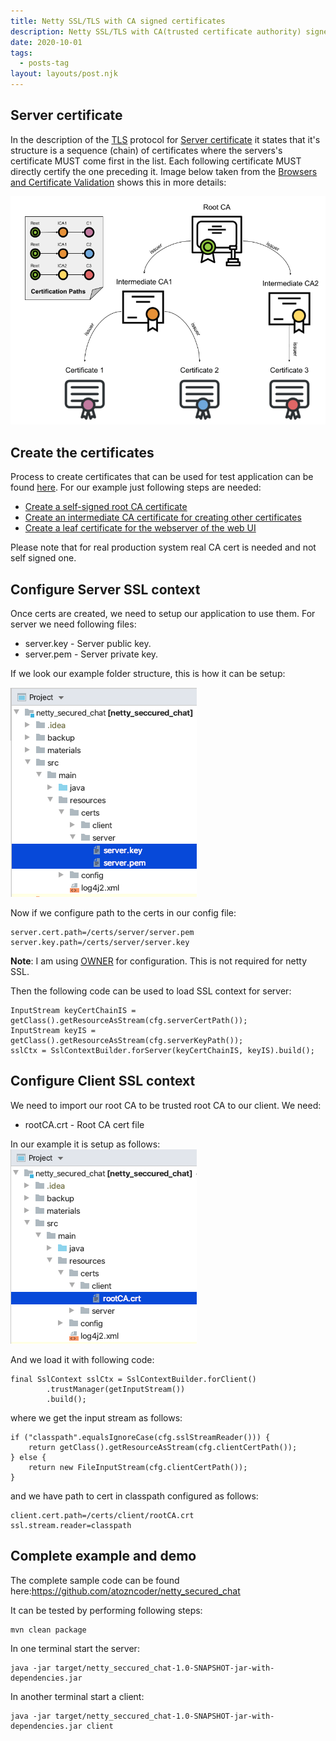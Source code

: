 ```yaml
---
title: Netty SSL/TLS with CA signed certificates
description: Netty SSL/TLS with CA(trusted certificate authority) signed certificates.
date: 2020-10-01
tags:
  - posts-tag
layout: layouts/post.njk
---
```


## Server certificate
In the description of the [TLS](https://tools.ietf.org/html/rfc5246) protocol for [Server certificate](https://tools.ietf.org/html/rfc5246#page-47) it states that it's structure is a sequence (chain) of certificates where the servers's certificate MUST come first in the list. Each following certificate MUST directly certify the one preceding it. Image below taken from the [Browsers and Certificate Validation](https://www.ssl.com/article/browsers-and-certificate-validation/) shows this in more details:

![cert_chain](/img/casignednettysecuredchat/certification_paths.png)



## Create the certificates
Process to create certificates that can be used for test application can be found [here](https://help.f-secure.com/product.html#business/threatshield/latest/en/concept_E8E015C30E05412190F22C5DFC36AC0B-threatshield-latest-en). For our example just following steps are needed:
* [Create a self-signed root CA certificate](https://help.f-secure.com/product.html#business/threatshield/latest/en/task_50407934989D4923AB76367EA0E627CA-threatshield-latest-en)
* [Create an intermediate CA certificate for creating other certificates](https://help.f-secure.com/product.html#business/threatshield/latest/en/task_9EF132D90B9241268DF4EC8CA5FADBBF-threatshield-latest-en)
* [Create a leaf certificate for the webserver of the web UI](https://help.f-secure.com/product.html#business/threatshield/latest/en/task_D81B8959CD3643C5A9E8DD0E2A4EF32E-threatshield-latest-en)

Please note that for real production system real CA cert is needed and not self signed one.

## Configure Server SSL context
Once certs are created, we need to setup our application to use them. For server we need following files:
* server.key - Server public key.
* server.pem - Server private key.

If we look our example folder structure, this is how it can be setup:

![server_certs_folder_strucutre](/img/casignednettysecuredchat/server_certs_folder_strucutre.png)

Now if we configure path to the certs in our config file:
```
server.cert.path=/certs/server/server.pem
server.key.path=/certs/server/server.key
```
**Note**: I am using [OWNER](http://owner.aeonbits.org/) for configuration. This is not required for netty SSL.

Then the following code can be used to load SSL context for server:
```
InputStream keyCertChainIS = getClass().getResourceAsStream(cfg.serverCertPath());
InputStream keyIS = getClass().getResourceAsStream(cfg.serverKeyPath());
sslCtx = SslContextBuilder.forServer(keyCertChainIS, keyIS).build();
```

## Configure Client SSL context
We need to import our root CA to be trusted root CA to our client. We need:
* rootCA.crt - Root CA cert file

In our example it is setup as follows:
![client_ca_cert_folder_structure](/img/casignednettysecuredchat/client_ca_cert_folder_structure.png)

And we load it with following code:
```
final SslContext sslCtx = SslContextBuilder.forClient()
        .trustManager(getInputStream())
        .build();
```
where we get the input stream as follows:
```
if ("classpath".equalsIgnoreCase(cfg.sslStreamReader())) {
    return getClass().getResourceAsStream(cfg.clientCertPath());
} else {
    return new FileInputStream(cfg.clientCertPath());
}
```
and we have path to cert in classpath configured as follows:
```
client.cert.path=/certs/client/rootCA.crt
ssl.stream.reader=classpath
```

## Complete example and demo
The complete sample code can be found here:https://github.com/atozncoder/netty_secured_chat

It can be tested by performing following steps:
```
mvn clean package
```

In one terminal start the server:
```
java -jar target/netty_seccured_chat-1.0-SNAPSHOT-jar-with-dependencies.jar
```
In another terminal start a client:
```
java -jar target/netty_seccured_chat-1.0-SNAPSHOT-jar-with-dependencies.jar client
```
